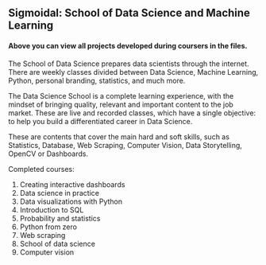 ## Sigmoidal: School of Data Science and Machine Learning

#### Above you can view all projects developed during coursers in the files.

The School of Data Science prepares data scientists through the internet. There are weekly classes divided between Data Science, Machine Learning, Python, personal branding, statistics, and much more.

The Data Science School is a complete learning experience, with the mindset of bringing quality, relevant and important content to the job market. These are live and recorded classes, which have a single objective: to help you build a differentiated career in Data Science.

These are contents that cover the main hard and soft skills, such as Statistics, Database, Web Scraping, Computer Vision, Data Storytelling, OpenCV or Dashboards.

Completed courses:
1. Creating interactive dashboards
2. Data science in practice
3. Data visualizations with Python
4. Introduction to SQL
5. Probability and statistics
6. Python from zero
7. Web scraping
8. School of data science
9. Computer vision
